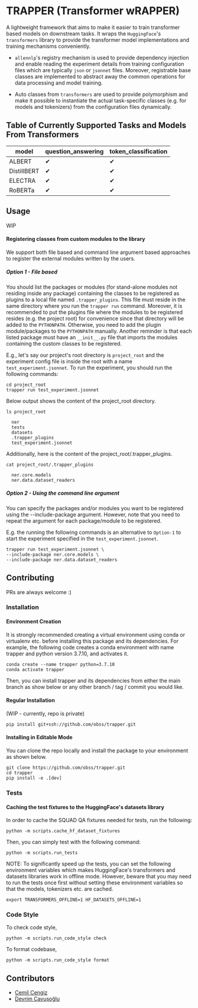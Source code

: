 # TRAPPER (Transformer wRAPPER)

A lightweight framework that aims to make it easier to train transformer based
models on downstream tasks. It wraps the `HuggingFace`'s
`transformers` library to provide the transformer model implementations and training
mechanisms conveniently.

* `allennlp`'s registry mechanism is used to provide dependency injection and enable
  reading the experiment details from training configuration files which are
  typically `json` or `jsonnet` files. Moreover, registrable base classes are
  implemented to abstract away the common operations for data processing and model
  training.

* Auto classes from `transformers` are used to provide polymorphism and make it
  possible to instantiate the actual task-specific classes (e.g. for models and
  tokenizers) from the configuration files dynamically.

## Table of Currently Supported Tasks and Models From Transformers

| model       | question_answering | token_classification |
|-------------|--------------------|----------------------|
| ALBERT      | &#10004;           | &#10004;             |
| DistillBERT | &#10004;           | &#10004;             |
| ELECTRA     | &#10004;           | &#10004;             |
| RoBERTa     | &#10004;           | &#10004;             |

## Usage

WIP

#### Registering classes from custom modules to the library

We support both file based and command line argument based approaches to register
the external modules written by the users.

##### Option 1 - File based

You should list the packages or modules (for stand-alone modules not residing inside
any package) containing the classes to be registered as plugins to a local file
named `.trapper_plugins`. This file must reside in the same directory where you run
the `trapper run` command. Moreover, it is recommended to put the plugins file where
the modules to be registered resides (e.g. the project root) for convenience since
that directory will be added to the `PYTHONPATH`. Otherwise, you need to add the
plugin module/packages to the `PYTHONPATH` manually. Another reminder is that each
listed package must have an `__init__.py` file that imports the modules containing
the custom classes to be registered.

E.g., let's say our project's root directory is `project_root` and the experiment
config file is inside the root with a name `test_experiment.jsonnet`. To run the
experiment, you should run the following commands:

```shell
cd project_root
trapper run test_experiment.jsonnet
```

Below output shows the content of the project_root directory.

```console
ls project_root

  ner
  tests
  datasets
  .trapper_plugins
  test_experiment.jsonnet
```

Additionally, here is the content of the project_root/.trapper_plugins.

```console
cat project_root/.trapper_plugins

  ner.core.models
  ner.data.dataset_readers
```

##### Option 2 - Using the command line argument

You can specify the packages and/or modules you want to be registered using the
--include-package argument. However, note that you need to repeat the argument for
each package/module to be registered.

E.g. the running the following commands is an alternative to `Option-1` to start the
experiment specified in the `test_experiment.jsonnet`.

```console
trapper run test_experiment.jsonnet \
--include-package ner.core.models \
--include-package ner.data.dataset_readers
```

## Contributing

PRs are always welcome :)

### Installation

#### Environment Creation

It is strongly recommended creating a virtual environment using conda or virtualenv
etc. before installing this package and its dependencies. For example, the following
code creates a conda environment with name trapper and python version 3.7.10, and
activates it.

```console
conda create --name trapper python=3.7.10
conda activate trapper
```

Then, you can install trapper and its dependencies from either the main branch as
show below or any other branch / tag / commit you would like.

#### Regular Installation

(WIP - currently, repo is private)

```console
pip install git+ssh://github.com/obss/trapper.git
```

#### Installing in Editable Mode

You can clone the repo locally and install the package to your environment as shown
below.

```console
git clone https://github.com/obss/trapper.git
cd trapper
pip install -e .[dev]
```

### Tests

#### Caching the test fixtures to the HuggingFace's datasets library
In order to cache the SQUAD QA fixtures needed for tests, run the following:

    python -m scripts.cache_hf_dataset_fixtures


Then, you can simply test with the following command:

    python -m scripts.run_tests

NOTE: To significantly speed up the tests, you can set the following environment 
variables which makes HuggingFace's transformers and datasets libraries work in 
offline mode. However, beware that you may need to run the tests once first without
setting these environment variables so that the models, tokenizers etc. are cached.

```shell
export TRANSFORMERS_OFFLINE=1 HF_DATASETS_OFFLINE=1
```
### Code Style

To check code style,

    python -m scripts.run_code_style check

To format codebase,

    python -m scripts.run_code_style format

## Contributors

- [Cemil Cengiz](https://github.com/cemilcengiz)
- [Devrim Çavuşoğlu](https://github.com/devrimcavusoglu)